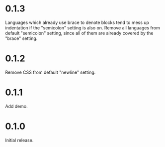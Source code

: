 # 0.1.3

Languages which already use brace to denote blocks tend to mess up indentation if the "semicolon" setting is also on. Remove all languages from default "semicolon" setting, since all of them are already covered by the "brace" setting.

# 0.1.2

Remove CSS from default "newline" setting.

# 0.1.1

Add demo.

# 0.1.0

Initial release.
